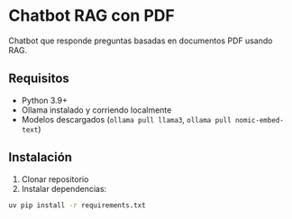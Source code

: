 # Chatbot RAG con PDF

Chatbot que responde preguntas basadas en documentos PDF usando RAG.

## Requisitos
- Python 3.9+
- Ollama instalado y corriendo localmente
- Modelos descargados (`ollama pull llama3`, `ollama pull nomic-embed-text`)

## Instalación
1. Clonar repositorio
2. Instalar dependencias:
```bash
uv pip install -r requirements.txt